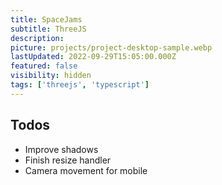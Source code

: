 ```yaml
---
title: SpaceJams
subtitle: ThreeJS
description:
picture: projects/project-desktop-sample.webp
lastUpdated: 2022-09-29T15:05:00.000Z
featured: false
visibility: hidden
tags: ['threejs', 'typescript']
---
```


## Todos

- Improve shadows
- Finish resize handler
- Camera movement for mobile
